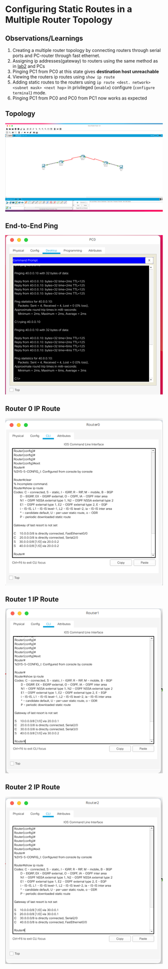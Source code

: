 # Configuring Static Routes in a Multiple Router Topology

## Observations/Learnings
1. Creating a multiple router topology by connecting routers through serial ports and PC-router through fast ethernet.
2. Assigning ip addresses(gateway) to routers using the same method as in [lab2](../Lab2) and PCs
3. Pinging PC1 from PC0 at this state gives **destination host unreachable**
4. Viewing the routers ip routes using `show ip route`
5. Adding static routes to the routers using `ip route <dest. network> <subnet mask> <next hop>` in privileged (`enable`) configure (`configure terminal`) mode.
6. Pinging PC1 from PC0 and PC0 from PC1 now works as expected

## Topology
![3router](3router.png)

## End-to-End Ping
![ping1](ping1.png)

## Router 0 IP Route
![iproute1](iproute1.png)

## Router 1 IP Route
![iproute2](iproute2.png)

## Router 2 IP Route
![iproute3](iproute3.png)

